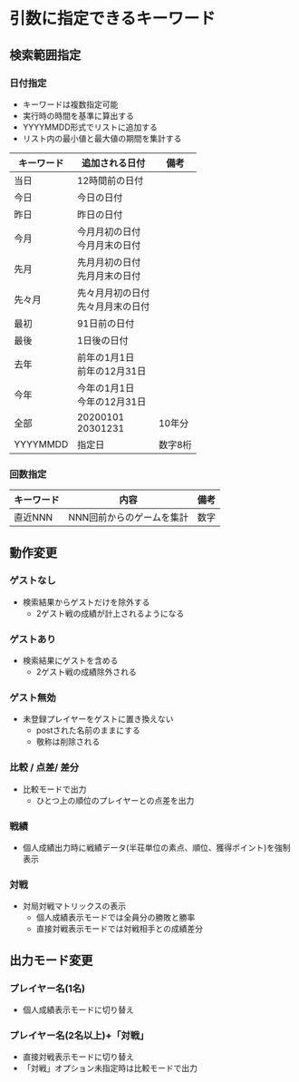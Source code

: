 # 引数に指定できるキーワード

## 検索範囲指定

### 日付指定

- キーワードは複数指定可能
- 実行時の時間を基準に算出する
- YYYYMMDD形式でリストに追加する
- リスト内の最小値と最大値の期間を集計する

| キーワード | 追加される日付                         | 備考    |
| ---------- | -------------------------------------- | ------- |
| 当日       | 12時間前の日付                         |         |
| 今日       | 今日の日付                             |         |
| 昨日       | 昨日の日付                             |         |
| 今月       | 今月月初の日付<br />今月月末の日付     |         |
| 先月       | 先月月初の日付<br />先月月末の日付     |         |
| 先々月     | 先々月月初の日付<br />先々月月末の日付 |         |
| 最初       | 91日前の日付                           |         |
| 最後       | 1日後の日付                            |         |
| 去年       | 前年の1月1日<br />前年の12月31日       |         |
| 今年       | 今年の1月1日<br />今年の12月31日       |         |
| 全部       | 20200101<br />20301231                 | 10年分  |
| YYYYMMDD   | 指定日                                 | 数字8桁 |

### 回数指定

| キーワード | 内容                      | 備考 |
| ---------- | ------------------------- | ---- |
| 直近NNN    | NNN回前からのゲームを集計 | 数字 |

## 動作変更

### ゲストなし

- 検索結果からゲストだけを除外する
  - 2ゲスト戦の成績が計上されるようになる

### ゲストあり

- 検索結果にゲストを含める
  - 2ゲスト戦の成績除外される

### ゲスト無効

- 未登録プレイヤーをゲストに置き換えない
  - postされた名前のままにする
  - 敬称は削除される

### 比較 / 点差/ 差分

- 比較モードで出力
  - ひとつ上の順位のプレイヤーとの点差を出力

### 戦績

- 個人成績出力時に戦績データ(半荘単位の素点、順位、獲得ポイント)を強制表示

### 対戦

- 対局対戦マトリックスの表示
  - 個人成績表示モードでは全員分の勝敗と勝率
  - 直接対戦表示モードでは対戦相手との成績差分

## 出力モード変更

### プレイヤー名(1名)

- 個人成績表示モードに切り替え

### プレイヤー名(2名以上)+「対戦」

- 直接対戦表示モードに切り替え
- 「対戦」オプション未指定時は比較モードで出力
